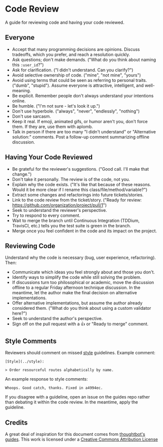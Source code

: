 Code Review
===========

A guide for reviewing code and having your code reviewed.

Everyone
--------

* Accept that many programming decisions are opinions. Discuss tradeoffs, which
  you prefer, and reach a resolution quickly.
* Ask questions; don't make demands. ("What do you think about naming this
  `:user_id`?")
* Ask for clarification. ("I didn't understand. Can you clarify?")
* Avoid selective ownership of code. ("mine", "not mine", "yours")
* Avoid using terms that could be seen as referring to personal traits. ("dumb",
  "stupid"). Assume everyone is attractive, intelligent, and well-meaning.
* Be explicit. Remember people don't always understand your intentions online.
* Be humble. ("I'm not sure - let's look it up.")
* Don't use hyperbole. ("always", "never", "endlessly", "nothing")
* Don't use sarcasm.
* Keep it real. If emoji, animated gifs, or humor aren't you, don't force them.
  If they are, use them with aplomb.
* Talk in person if there are too many "I didn't understand" or "Alternative
  solution:" comments. Post a follow-up comment summarizing offline discussion.

Having Your Code Reviewed
-------------------------

* Be grateful for the reviewer's suggestions. ("Good call. I'll make that
  change.")
* Don't take it personally. The review is of the code, not you.
* Explain why the code exists. ("It's like that because of these reasons. Would
  it be more clear if I rename this class/file/method/variable?")
* Extract some changes and refactorings into future tickets/stories.
* Link to the code review from the ticket/story. ("Ready for review:
  https://github.com/organization/project/pull/1")
* Seek to understand the reviewer's perspective.
* Try to respond to every comment.
* Wait to merge the branch until Continuous Integration (TDDium, TravisCI, etc.)
  tells you the test suite is green in the branch.
* Merge once you feel confident in the code and its impact on the project.

Reviewing Code
--------------

Understand why the code is necessary (bug, user experience, refactoring). Then:

* Communicate which ideas you feel strongly about and those you don't.
* Identify ways to simplify the code while still solving the problem.
* If discussions turn too philosophical or academic, move the discussion offline
  to a regular Friday afternoon technique discussion. In the meantime, let the
  author make the final decision on alternative implementations.
* Offer alternative implementations, but assume the author already considered
  them. ("What do you think about using a custom validator here?")
* Seek to understand the author's perspective.
* Sign off on the pull request with a :thumbsup: or "Ready to merge" comment.

Style Comments
--------------

Reviewers should comment on missed [style](../style)
guidelines. Example comment:

    [Style](../style):

    > Order resourceful routes alphabetically by name.

An example response to style comments:

    Whoops. Good catch, thanks. Fixed in a4994ec.

If you disagree with a guideline, open an issue on the guides repo rather than
debating it within the code review. In the meantime, apply the guideline.

Credits
-------

A great deal of inspiration for this document comes from [thoughtbot's guides](https://github.com/thoughtbot/guides).
This work is licensed under a [Creative Commons Attribution License](http://creativecommons.org/licenses/by/3.0/)
